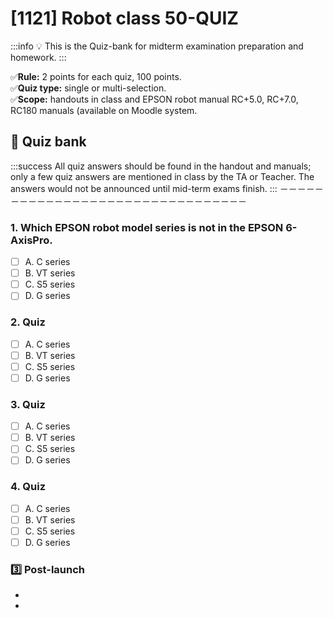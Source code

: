 # [1121] Robot class 50-QUIZ

:::info
:bulb: This is the Quiz-bank for midterm examination preparation and homework. 
:::

:white_check_mark:**Rule:** 2 points for each quiz, 100 points.   
:white_check_mark:**Quiz type:** single or multi-selection.   
:white_check_mark:**Scope:** handouts in class and EPSON robot manual RC+5.0, RC+7.0, RC180 manuals (available on Moodle system. 

## :pencil: Quiz bank 

:::success
All quiz answers should be found in the handout and manuals; only a few quiz answers are mentioned in class by the TA or Teacher. The answers would not be announced until mid-term exams finish. 
:::
－－－－－－－－－－－－－－－－－－－－－－－－－－－－－－－－
### 1. Which EPSON robot model series is not in the EPSON 6-AxisPro. 
- [ ] A. C series
- [ ] B. VT series 
- [ ] C. S5 series
- [ ] D. G series

### 2. Quiz
- [ ] A. C series
- [ ] B. VT series 
- [ ] C. S5 series
- [ ] D. G series

### 3. Quiz
- [ ] A. C series
- [ ] B. VT series 
- [ ] C. S5 series
- [ ] D. G series

### 4. Quiz
- [ ] A. C series
- [ ] B. VT series 
- [ ] C. S5 series
- [ ] D. G series

### :three: Post-launch

-
-

